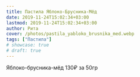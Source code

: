 ```yaml
---
title: Пастила Яблоко-Брусника-Мёд
date: 2019-11-24T15:02:34+03:00
lastmod: 2019-11-24T15:02:34+03:00
author: Рита
cover: /photos/pastila_yabloko_brusnika_med.webp
tags: ["Пастила"]
# showcase: true
# draft: true
---
```


Яблоко-брусника-мёд 130₽ за 50гр

